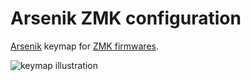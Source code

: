 # Arsenik ZMK configuration

[Arsenik](https://github.com/OneDeadKey/arsenik) keymap for [ZMK firmwares](https://zmk.dev).

![keymap illustration](https://raw.githubusercontent.com/azmeuk/zmk-config/refs/heads/main/img/my_keyboard.png)
